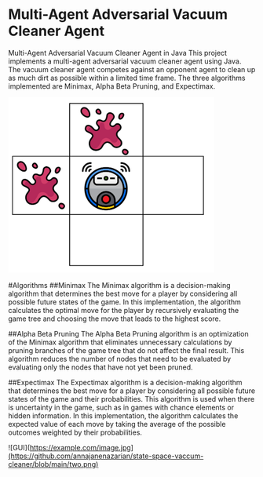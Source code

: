 # Multi-Agent Adversarial Vacuum Cleaner Agent

Multi-Agent Adversarial Vacuum Cleaner Agent in Java
This project implements a multi-agent adversarial vacuum cleaner agent using Java. The vacuum cleaner agent competes against an opponent agent to clean up as much dirt as possible within a limited time frame. The three algorithms implemented are Minimax, Alpha Beta Pruning, and Expectimax.

![Von Neuman Neighbord](https://github.com/annajanenazarian/state-space-vaccum-cleaner/blob/main/one.png)

#Algorithms
##Minimax
The Minimax algorithm is a decision-making algorithm that determines the best move for a player by considering all possible future states of the game. In this implementation, the algorithm calculates the optimal move for the player by recursively evaluating the game tree and choosing the move that leads to the highest score.

##Alpha Beta Pruning
The Alpha Beta Pruning algorithm is an optimization of the Minimax algorithm that eliminates unnecessary calculations by pruning branches of the game tree that do not affect the final result. This algorithm reduces the number of nodes that need to be evaluated by evaluating only the nodes that have not yet been pruned.

##Expectimax
The Expectimax algorithm is a decision-making algorithm that determines the best move for a player by considering all possible future states of the game and their probabilities. This algorithm is used when there is uncertainty in the game, such as in games with chance elements or hidden information. In this implementation, the algorithm calculates the expected value of each move by taking the average of the possible outcomes weighted by their probabilities.

![GUI](https://example.com/image.jpg](https://github.com/annajanenazarian/state-space-vaccum-cleaner/blob/main/two.png)

